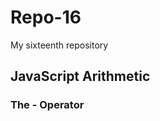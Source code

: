 # Repo-16
My sixteenth repository

<!DOCTYPE html>
<html>
<body>

<h2>JavaScript Arithmetic</h2>
<h3>The - Operator</h3>

<p id="demo"></p>

<script>
let x = 5;
let y = 2;
let z = x - y;
document.getElementById("demo").innerHTML = z;
</script>

</body>
</html>
